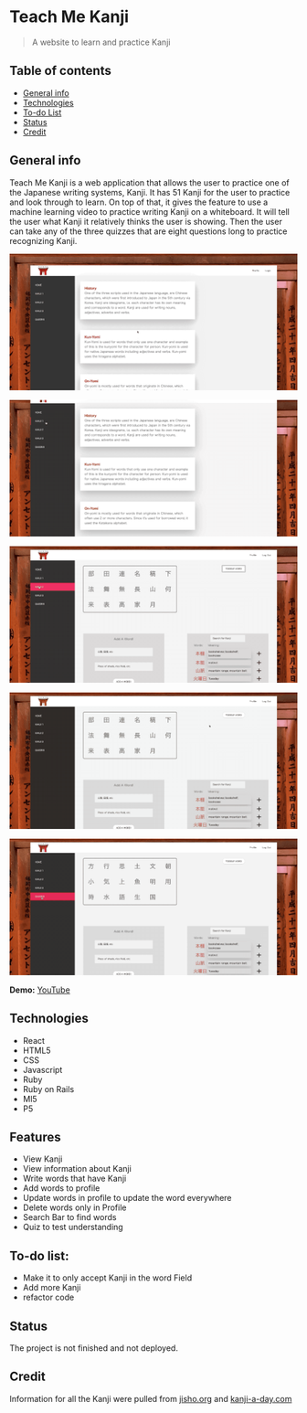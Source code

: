 # Teach Me Kanji
> A website to learn and practice Kanji

## Table of contents
* [General info](#general-info)
* [Technologies](#technologies)
* [To-do List](#to-do-list)
* [Status](#status)
* [Credit](#credit)

## General info
Teach Me Kanji is a web application that allows the user to practice one of the Japanese writing systems, Kanji. It has 51 Kanji for the user to practice and look through to learn. On top of that, it gives the feature to use a machine learning video to practice writing Kanji on a whiteboard. It will tell the user what Kanji it relatively thinks the user is showing. Then the user can take any of the three quizzes that are eight questions long to practice recognizing Kanji.

![homepage/login](/home_page:login.gif)

![kanji_pages](/kanjipages.gif)

![character_info](/characterinfo.gif)

![ml5_video](/ml5video.gif)

![quiz](/quiz.gif)

**Demo:** [YouTube](https://www.youtube.com/watch?v=6aycrqrPIW0&feature=youtu.be)

## Technologies
* React
* HTML5
* CSS
* Javascript
* Ruby 
* Ruby on Rails
* Ml5
* P5

## Features
* View Kanji
* View information about Kanji
* Write words that have Kanji
* Add words to profile
* Update words in profile to update the word everywhere
* Delete words only in Profile
* Search Bar to find words
* Quiz to test understanding

## To-do list:
* Make it to only accept Kanji in the word Field
* Add more Kanji
* refactor code

## Status
The project is not finished and not deployed.

## Credit
Information for all the Kanji were pulled from [jisho.org](https://jisho.org/) and [kanji-a-day.com](http://www.kanji-a-day.com/100kanji.php)

